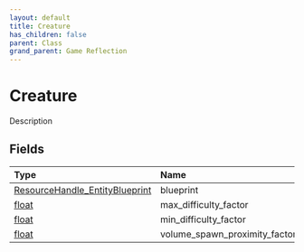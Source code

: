 ```yaml
---
layout: default
title: Creature
has_children: false
parent: Class
grand_parent: Game Reflection
---
```

# Creature
Description 

## Fields

| Type | Name |
|:----------|:--------------|
| [ResourceHandle_EntityBlueprint](/riftbreaker-wiki/docs/game-reflection/components/resource_handle__entity_blueprint/) | blueprint |
| [float](/riftbreaker-wiki/docs/game-reflection/components/float/) | max_difficulty_factor |
| [float](/riftbreaker-wiki/docs/game-reflection/components/float/) | min_difficulty_factor |
| [float](/riftbreaker-wiki/docs/game-reflection/components/float/) | volume_spawn_proximity_factor |

